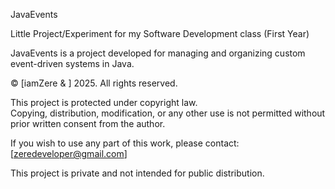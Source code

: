 JavaEvents

Little Project/Experiment for my Software Development class (First Year)

JavaEvents is a project developed for managing and organizing custom event-driven systems in Java.

© [iamZere & ] 2025. All rights reserved.

This project is protected under copyright law.  
Copying, distribution, modification, or any other use is not permitted without prior written consent from the author.

If you wish to use any part of this work, please contact: [zeredeveloper@gmail.com]

This project is private and not intended for public distribution.
